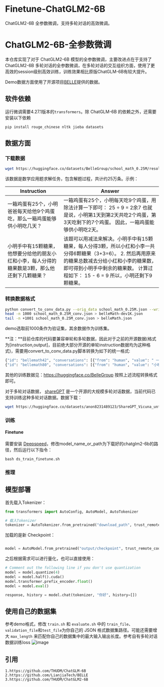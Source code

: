 # Finetune-ChatGLM2-6B
ChatGLM2-6B 全参数微调，支持多轮对话的高效微调。


# ChatGLM2-6B-全参数微调
本仓库实现了对于 ChatGLM2-6B 模型的全参数微调，主要改进点在于支持了ChatGLM2-6B 多轮对话的全参数微调，在多轮对话的交互组织方面，使用了更高效的session级别高效训练，训练效果相比原版ChatGLM-6B有较大提升。 

Demo数据方面使用了开源项目[BELLE](https://github.com/LianjiaTech/BELLE/tree/main/train)提供的数据。

## 软件依赖
运行微调需要4.27.1版本的`transformers`。除 ChatGLM-6B 的依赖之外，还需要安装以下依赖
```
pip install rouge_chinese nltk jieba datasets
```
## 数据方面

### 下载数据

```bash
wget https://huggingface.co/datasets/BelleGroup/school_math_0.25M/resolve/main/school_math_0.25M.json
```

该数据是数学应用题求解任务，包含解题过程，共计约25万条。示例：

| Instruction                                                                                     | Answer                                                                                                                                                                                                                                  |
| ----------------------------------------------------------------------------------------------- | --------------------------------------------------------------------------------------------------------------------------------------------------------------------------------------------------------------------------------------- |
| 一箱鸡蛋有25个，小明爸爸每天给他9个鸡蛋吃，那么一箱鸡蛋能够供小明吃几天？                       | 一箱鸡蛋有25个，小明每天吃9个鸡蛋，用除法计算一下即可： 25 ÷ 9 = 2余7 也就是说，小明第1天到第2天共吃2个鸡蛋，第3天吃剩下的7个鸡蛋。 因此，一箱鸡蛋能够供小明吃2天。                                                                    |
| 小明手中有15颗糖果，他想要分给他的朋友小红和小李，每人分得的糖果数是3颗，那么他还剩下几颗糖果？ | 该题可以用减法来解决。小明手中有15颗糖果，每人分得3颗，所以小红和小李一共分得6颗糖果（3+3=6）。 2. 然后再用原来的糖果总数减去分给小红和小李的糖果数，即可得到小明手中剩余的糖果数。 计算过程如下： 15 - 6 = 9 所以，小明还剩下9颗糖果。 |

### 转换数据格式

```bash
python convert_to_conv_data.py --orig_data school_math_0.25M.json --write_data school_math_0.25M_conv.json --dataset_name bellemath
head -n 1000 school_math_0.25M_conv.json > belleMath-dev1K.json
tail -n +1001 school_math_0.25M_conv.json > belleMath.json
```

demo选取前1000条作为验证集，其余数据作为训练集。

**注：**目前仓库的代码要兼容单轮和多轮数据，因此对于之前的开源数据(格式为[instruction,output]，目前绝大部分开源的单轮instruction数据均为这种格式)，需要用convert_to_conv_data.py脚本转换为如下的统一格式:

```bash
{"id": "bellemath42", "conversations": [{"from": "human", "value": " 一箱鸡蛋有25个，小明爸爸每天给他9个鸡蛋吃，那么一箱鸡蛋能够供小明吃几天？"}, {"from": "assistant", "value": "\n一箱鸡蛋有25个，小明每天吃9个鸡蛋，用除法计算一下即可：\n25 ÷ 9 = 2余7\n也就是说，小明第1天到第2天共吃2个鸡蛋，第3天吃剩下的7个鸡蛋。\n因此，一箱鸡蛋能够供小明吃2天。"}]}
{"id": "bellemath80", "conversations": [{"from": "human", "value": "小明手中有15颗糖果，他想要分给他的朋友小红和小李，每人分得的糖果数是3颗，那么他还剩下几颗糖果？"}, {"from": "assistant", "value": " \n1. 该题可以用减法来解决。小明手中有15颗糖果，每人分得3颗，所以小红和小李一共分得6颗糖果（3+3=6）。\n2. 然后再用原来的糖果总数减去分给小红和小李的糖果数，即可得到小明手中剩余的糖果数。 \n计算过程如下：\n15 - 6 = 9\n所以，小明还剩下9颗糖果。"}]}
```

其他的训练数据见：https://huggingface.co/BelleGroup  按照上述流程转换格式即可。

对于多轮对话数据， [shareGPT](https://huggingface.co/datasets/anon8231489123/ShareGPT_Vicuna_unfiltered/tree/main) 是一个开源的大规模多轮对话数据，当前代码已支持训练这种多轮对话数据。数据下载：

```bash
wget https://huggingface.co/datasets/anon8231489123/ShareGPT_Vicuna_unfiltered/resolve/main/ShareGPT_V3_unfiltered_cleaned_split.json
```


### 训练


#### Finetune

需要安装 [Deepspeed](https://github.com/microsoft/DeepSpeed)，修改model_name_or_path为下载好的chatglm2-6b的路径，然后运行以下指令：

```shell
bash ds_train_finetune.sh
```

### 推理


## 模型部署
首先载入Tokenizer：

```python
from transformers import AutoConfig, AutoModel, AutoTokenizer

# 载入Tokenizer
tokenizer = AutoTokenizer.from_pretrained("download_path", trust_remote_code=True)
```

加载的是新 Checkpoint：

```python

model = AutoModel.from_pretrained("output/checkpoint", trust_remote_code=True)
```

之后根据需求可以进行量化，也可以直接使用：

```python
# Comment out the following line if you don't use quantization
model = model.quantize(4)
model = model.half().cuda()
model.transformer.prefix_encoder.float()
model = model.eval()

response, history = model.chat(tokenizer, "你好", history=[])
```



## 使用自己的数据集
参考demo格式，修改 `train.sh` 和 `evaluate.sh` 中的 `train_file`、`validation_file`和`test_file`为你自己的 JSON 格式数据集路径。可能还需要增大  `max_length` 来匹配你自己的数据集中的最大输入输出长度。参考自有多轮对话数据训练loss
![image](https://github.com/SpongebBob/Finetune-ChatGLM2-6B/assets/11678997/736cd1d7-4ffc-49c2-a64e-d7f7991802c9)




## 引用

```
1.https://github.com/THUDM/ChatGLM-6B
2.https://github.com/LianjiaTech/BELLE
3.https://github.com/THUDM/ChatGLM2-6B
```
